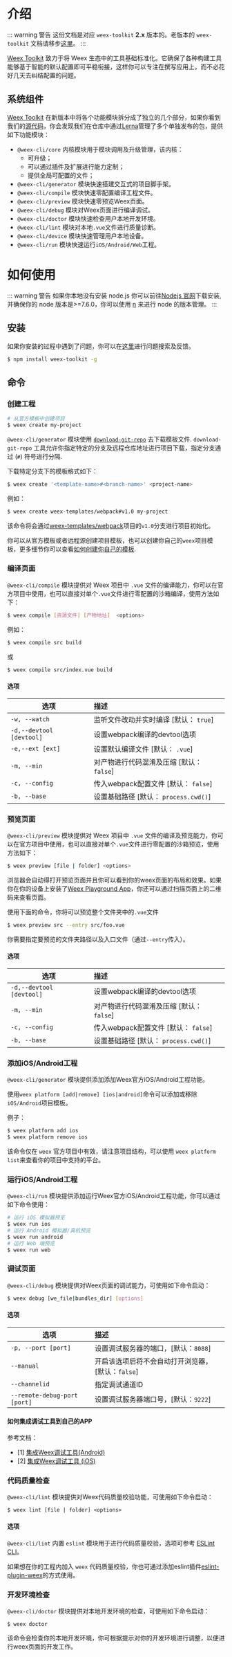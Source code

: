 # 介绍

::: warning 警告
这份文档是对应 `weex-toolkit` **2.x** 版本的。老版本的 `weex-toolkit` 文档请移步[这里](https://github.com/weexteam/weex-toolkit/blob/v1.0/README.md)。
:::

[Weex Toolkit](https://github.com/weexteam/weex-toolkit) 致力于将 Weex 生态中的工具基础标准化。它确保了各种构建工具能够基于智能的默认配置即可平稳衔接，这样你可以专注在撰写应用上，而不必花好几天去纠结配置的问题。

## 系统组件

[Weex Toolkit](https://github.com/weexteam/weex-toolkit) 在新版本中将各个功能模块拆分成了独立的几个部分，如果你看到我们的[源代码](https://github.com/weexteam/weex-toolkit/tree/master/packages/%40weex)，你会发现我们在仓库中通过[Lerna](https://lernajs.io/)管理了多个单独发布的包，提供如下功能模块：

- `@weex-cli/core` 内核模块用于模块调用及升级管理，该内核：
  - 可升级；
  - 可以通过插件及扩展进行能力定制；
  - 提供全局可配置的文件；
- `@weex-cli/generator` 模块快速搭建交互式的项目脚手架。
- `@weex-cli/compile` 模块快速零配置编译工程文件。
- `@weex-cli/preview` 模块快速零预览Weex页面。
- `@weex-cli/debug` 模块对Weex页面进行编译调试。
- `@weex-cli/doctor` 模块快速检查用户本地开发环境。
- `@weex-cli/lint` 模块对本地`.vue`文件进行质量诊断。
- `@weex-cli/device` 模块快速管理用户本地设备。
- `@weex-cli/run` 模块快速运行`iOS/Android/Web`工程。

# 如何使用

::: warning 警告
如果你本地没有安装 node.js 你可以前往[Nodejs 官网](https://nodejs.org/en/)下载安装, 并确保你的 node 版本是>=7.6.0，你可以使用 [n](https://github.com/tj/n) 来进行 node 的版本管理。
:::

## 安装

如果你安装的过程中遇到了问题，你可以在[这里](https://github.com/weexteam/weex-toolkit/issues)进行问题搜索及反馈。

``` bash
$ npm install weex-toolkit -g
```

## 命令

### 创建工程

```bash
# 从官方模板中创建项目
$ weex create my-project
```

`@weex-cli/generator` 模块使用 [`download-git-repo`](https://github.com/flipxfx/download-git-repo) 去下载模板文件. `download-git-repo` 工具允许你指定特定的分支及远程仓库地址进行项目下载，指定分支通过 (`#`) 符号进行分隔.

下载特定分支下的模板格式如下：
```bash
$ weex create '<template-name>#<branch-name>' <project-name>
```

例如：

```bash
$ weex create weex-templates/webpack#v1.0 my-project
```

该命令将会通过[weex-templates/webpack](https://github.com/weex-templates/webpack/tree/v1.0)项目的`v1.0`分支进行项目初始化。

你可以从官方模板或者远程源创建项目模板，也可以创建你自己的`weex`项目模板，更多细节你可以查看[如何创建你自己的模板](https://github.com/weex-templates/How-to-create-your-own-template).

### 编译页面

`@weex-cli/compile` 模块提供对 Weex 项目中 `.vue` 文件的编译能力，你可以在官方项目中使用，也可以直接对单个`.vue`文件进行零配置的沙箱编译，使用方法如下：

```bash
$ weex compile [资源文件] [产物地址]  <options>
```

例如：

```bash
$ weex compile src build
```

或

```bash
$ weex compile src/index.vue build
```

#### 选项

| 选项        | 描述    |
| --------   | :-----   |
|`-w, --watch`        | 监听文件改动并实时编译 [默认： `true`]|
|`-d,--devtool [devtool]`        |设置webpack编译的devtool选项|
|`-e,--ext [ext]`        | 设置默认编译文件 [默认： `.vue`] |
|`-m, --min`| 对产物进行代码混淆及压缩 [默认： `false`]|
|`-c, --config`| 传入webpack配置文件 [默认： `false`]|
|`-b, --base`| 设置基础路径 [默认： `process.cwd()`]|

### 预览页面

`@weex-cli/preview` 模块提供对 Weex 项目中 `.vue` 文件的编译及预览能力，你可以在官方项目中使用，也可以直接对单个`.vue`文件进行零配置的沙箱预览，使用方法如下：

``` bash
$ weex preview [file | folder] <options>
```

浏览器会自动得打开预览页面并且你可以看到你的weex页面的布局和效果。如果你在你的设备上安装了[Weex Playground App](/tools/)，你还可以通过扫描页面上的二维码来查看页面。

使用下面的命令，你将可以预览整个文件夹中的`.vue`文件

``` bash
$ weex preview src --entry src/foo.vue
```

你需要指定要预览的文件夹路径以及入口文件（通过`--entry`传入）。

#### 选项

| 选项        | 描述    |
| --------   | :-----   |
|`-d,--devtool [devtool]`        |设置webpack编译的devtool选项|
|`-m, --min`| 对产物进行代码混淆及压缩 [默认： `false`]|
|`-c, --config`| 传入webpack配置文件 [默认： `false`]|
|`-b, --base`| 设置基础路径 [默认： `process.cwd()`]|

### 添加iOS/Android工程

`@weex-cli/generator` 模块提供添加添加Weex官方iOS/Android工程功能。

使用`weex platform [add|remove] [ios|android]`命令可以添加或移除`iOS/Android`项目模板。

例子：

``` bash
$ weex platform add ios
$ weex platform remove ios
```

该命令仅在 `weex` 官方项目中有效，请注意项目结构，可以使用 `weex platform list`来查看你的项目中支持的平台。

### 运行iOS/Android工程

`@weex-cli/run` 模块提供添加运行Weex官方iOS/Android工程功能，你可以通过如下命令使用：

``` bash
# 运行 iOS 模拟器预览
$ weex run ios
# 运行 Android 模拟器/真机预览
$ weex run android
# 运行 Web 端预览
$ weex run web
```

### 调试页面

`@weex-cli/debug` 模块提供对Weex页面的调试能力，可使用如下命令启动：

``` bash
$ weex debug [we_file|bundles_dir] [options]
```

#### 选项

| 选项        | 描述    |
| --------   | :-----   |
|`-p, --port [port]`| 设置调试服务器的端口，[默认：`8088`]|
|`--manual`|开启该选项后将不会自动打开浏览器，[默认：`false`]|
|`--channelid`|指定调试通道ID|
|`--remote-debug-port [port]`|设置调试服务器端口号，[默认：`9222`]|



#### 如何集成调试工具到自己的APP

参考文档：
- [1] [集成Weex调试工具(Android)](/zh/guide/debug/integrate-devtool-to-android.html)
- [2] [集成Weex调试工具 (iOS)](/zh/guide/debug/integrate-devtool-to-ios.html)


### 代码质量检查

`@weex-cli/lint` 模块提供对Weex代码质量校验功能，可使用如下命令启动：

```base
$ weex lint [file | folder] <options>
```

#### 选项

`@weex-cli/lint` 内置 `eslint` 模块用于进行代码质量校验，选项可参考 [ESLint CLI](https://eslint.org/docs/user-guide/command-line-interface)。

如果想在你的工程内加入 `weex` 代码质量校验，你也可通过添加eslint插件[eslint-plugin-weex](https://www.npmjs.com/package/eslint-plugin-weex)的方式使用。


### 开发环境检查

`@weex-cli/doctor` 模块提供对本地开发环境的检查，可使用如下命令启动：

```base
$ weex doctor
```

该命令会检查你的本地开发环境，你可根据提示对你的开发环境进行调整，以便进行weex页面的开发工作。
